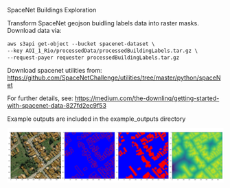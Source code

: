 SpaceNet Buildings Exploration

Transform SpaceNet geojson buidling labels data into raster masks.
Download data via:

    aws s3api get-object --bucket spacenet-dataset \
    --key AOI_1_Rio/processedData/processedBuildingLabels.tar.gz \
    --request-payer requester processedBuildingLabels.tar.gz

Download spacenet utilities from:
   https://github.com/SpaceNetChallenge/utilities/tree/master/python/spaceNet 

For further details, see:
    https://medium.com/the-downlinq/getting-started-with-spacenet-data-827fd2ec9f53

Example outputs are included in the example_outputs directory

![Alt text](/example_outputs/all_demo/013022223130_Public_img54.png?raw=true "Figure 1")
